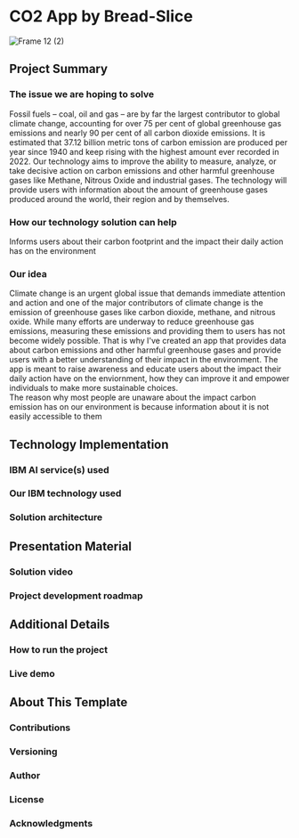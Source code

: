 # CO2 App by Bread-Slice
![Frame 12 (2)](https://github.com/GovanDBT/CO2/assets/62579660/b0959fc4-4870-4119-98b1-6f3f01ffe58a)

## Project Summary
### The issue we are hoping to solve
Fossil fuels – coal, oil and gas – are by far the largest contributor to global climate change, accounting for over 75 per cent of global greenhouse gas emissions and nearly 90 per cent of all carbon dioxide emissions. It is estimated that 37.12 billion metric tons of carbon emission are produced per year since 1940 and keep rising with the highest amount ever recorded in 2022. Our technology aims to improve the ability to measure, analyze, or take decisive action on carbon emissions and other harmful greenhouse gases like Methane, Nitrous Oxide and industrial gases. The technology will provide users with information about the amount of greenhouse gases produced around the world, their region and by themselves.
### How our technology solution can help
Informs users about their carbon footprint and the impact their daily action has on the environment
### Our idea
Climate change is an urgent global issue that demands immediate attention and action and one of the major contributors of climate change is the emission of greenhouse gases like carbon dioxide, methane, and nitrous oxide. While many efforts are underway to reduce greenhouse gas emissions, measuring these emissions and providing them to users has not become widely possible. That is why I've created an app that provides data about carbon emissions and other harmful greenhouse gases and provide users with a better understanding of their impact in the environment. The app is meant to raise awareness and educate users about the impact their daily action have on the enviornment, how they can improve it and empower individuals to make more sustainable choices.<br>
The reason why most people are unaware about the impact carbon emission has on our environment is because information about it is not easily accessible to them

## Technology Implementation
### IBM AI service(s) used
### Our IBM technology used
### Solution architecture

## Presentation Material 
### Solution video
### Project development roadmap

## Additional Details
### How to run the project
### Live demo

## About This Template
### Contributions
### Versioning
### Author
### License
### Acknowledgments

